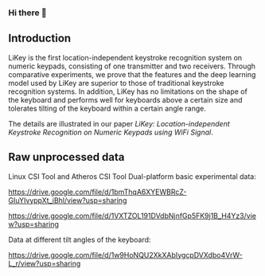 ### Hi there 👋

<!--
**LiKey-CSI/LiKey-CSI** is a ✨ _special_ ✨ repository because its `README.md` (this file) appears on your GitHub profile.

Here are some ideas to get you started:

- 🔭 I’m currently working on ...
- 🌱 I’m currently learning ...
- 👯 I’m looking to collaborate on ...
- 🤔 I’m looking for help with ...
- 💬 Ask me about ...
- 📫 How to reach me: ...
- 😄 Pronouns: ...
- ⚡ Fun fact: ...
-->
## Introduction
LiKey is the first location-independent keystroke recognition system on numeric keypads, consisting of one transmitter and two receivers. Through comparative experiments, we prove that the features and the deep learning model used by LiKey are superior to those of traditional keystroke recognition systems. In addition, LiKey has no limitations on the shape of the keyboard and performs well for keyboards above a certain size and tolerates tilting of the keyboard within a certain angle range.

The details are illustrated in our paper *LiKey: Location-independent Keystroke Recognition on Numeric Keypads using WiFi Signal*.

## Raw unprocessed data
Linux CSI Tool and Atheros CSI Tool Dual-platform basic experimental data: 

https://drive.google.com/file/d/1bmThqA6XYEWBRcZ-GIuYIvyppXt_iBhl/view?usp=sharing

https://drive.google.com/file/d/1VXTZOL191DVdbNjnfGp5FK9j1B_H4Yz3/view?usp=sharing

Data at different tilt angles of the keyboard:

https://drive.google.com/file/d/1w9HoNQU2XkXAbIygcpDVXdbo4VrW-L_r/view?usp=sharing
